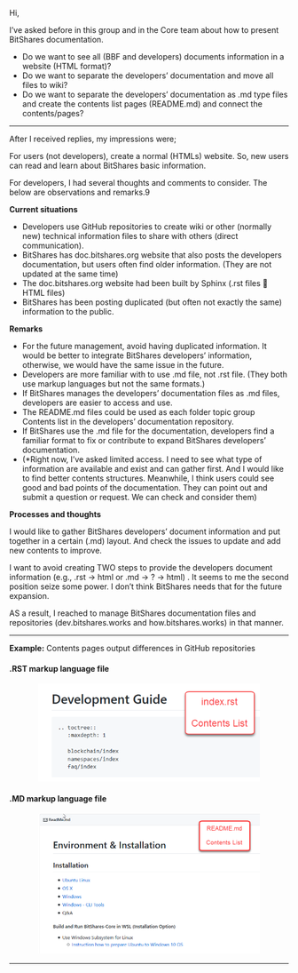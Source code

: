 Hi,

I’ve asked before in this group and in the Core team about how to present BitShares documentation.

- Do we want to see all (BBF and developers) documents information in a website (HTML format)?
- Do we want to separate the developers’ documentation and move all files to wiki?
- Do we want to separate the developers’ documentation as .md type files and create the contents list pages (README.md) and connect the contents/pages?  

***

After I received replies, my impressions were; 

For users (not developers), create a normal (HTMLs) website. So, new users can read and learn about BitShares basic information.  

For developers, I had several thoughts and comments to consider. The below are observations and remarks.9

**Current situations**

- Developers use GitHub repositories to create wiki or other (normally new) technical information files to share with others (direct communication).    
- BitShares has doc.bitshares.org website that also posts the developers documentation, but users often find older information.  (They are not updated at the same time)
- The doc.bitshares.org website had been built by Sphinx (.rst files  HTML files)
- BitShares has been posting duplicated (but often not exactly the same) information to the public.

**Remarks**

- For the future management, avoid having duplicated information.  It would be better to integrate BitShares developers’ information, otherwise, we would have the same issue in the future. 
- Developers are more familiar with to use .md file, not .rst file. (They both use markup languages but not the same formats.) 
- If BitShares manages the developers’ documentation files as .md files, developers are easier to access and use. 
- The README.md files could be used as each folder topic group Contents list in the developers’ documentation repository.
- If BitShares use the .md file for the documentation, developers find a familiar format to fix or contribute to expand BitShares developers’ documentation. 
- (*Right now, I’ve asked limited access. I need to see what type of information are available and exist and can gather first. And I would like to find better contents structures.  Meanwhile, I think users could see good and bad points of the documentation. They can point out and submit a question or request. We can check and consider them)

**Processes and thoughts**

I would like to gather BitShares developers’ document information and put together in a certain (.md) layout.  And check the issues to update and add new contents to improve. 

I want to avoid creating TWO steps to provide the developers document information (e.g., .rst -> html or .md -> ? -> html) . It seems to me the second position seize some power. I don’t think BitShares needs that for the future expansion.  

AS a result, I reached to manage BitShares documentation files and repositories (dev.bitshares.works and how.bitshares.works) in that manner. 

***

**Example:**
Contents pages output differences in GitHub repositories

#### .RST markup language file

<p align="center">
  <img src="/images/git-rst.png" width="400" title="Repo">
</p>


#### .MD markup language file

<p align="center">
  <img src="/images/git-md.png" width="400"  title="Repo">
</p>

***
